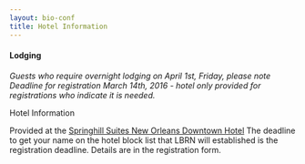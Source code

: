 ```yaml
---
layout: bio-conf
title: Hotel Information
---
```


#### Lodging

*Guests who require overnight lodging on April 1st, Friday, please note Deadline for registration March 14th, 2016 - hotel only provided for registrations who indicate it is needed.*

Hotel Information

<div class="well">
  <p class="text-error">Provided at the <a href="http://www.marriott.com/hotels/travel/msysh-springhill-suites-new-orleans-downtown/">Springhill Suites New Orleans Downtown Hotel</a>
    The deadline to get your name on the hotel block list that LBRN will established is the registration deadline. Details are in the registration form.
  </p>
	  
</div>

